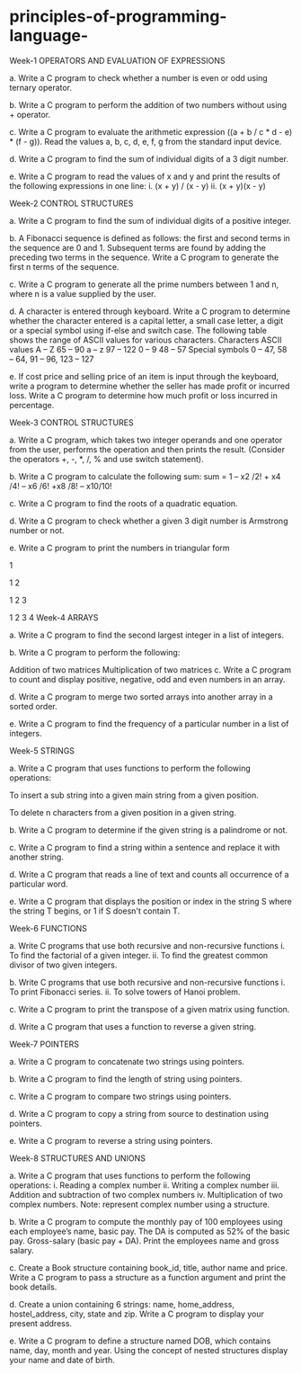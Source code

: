 # principles-of-programming-language-
Week-1 OPERATORS AND EVALUATION OF EXPRESSIONS

a.	Write a C program to check whether a number is even or odd using ternary operator.

b.	Write a C program to perform the addition of two numbers without using + operator.

c.	Write a C program to evaluate the arithmetic expression ((a + b / c * d - e) * (f - g)). Read the values a, b, c, d, e, f, g from the standard input device.

d.	Write a C program to find the sum of individual digits of a 3 digit number.

e.	Write a C program to read the values of x and y and print the results of the following expressions in one line: i.	(x + y) / (x - y) ii.	(x + y)(x - y)

Week-2 CONTROL STRUCTURES

a.	Write a C program to find the sum of individual digits of a positive integer.

b.	A Fibonacci sequence is defined as follows: the first and second terms in the sequence are 0 and 1. Subsequent terms are found by adding the preceding two terms in the sequence. Write a C program to generate the first n terms of the sequence.

c.	Write a C program to generate all the prime numbers between 1 and n, where n is a value supplied by the user.

d.	A character is entered through keyboard. Write a C program to determine whether the character entered is a capital letter, a small case letter, a digit or a special symbol using if-else and switch case. The following table shows the range of ASCII values for various characters. Characters	ASCII values A – Z	65 – 90 a – z	97 – 122 0 – 9	48 – 57 Special symbols	0 – 47, 58 – 64, 91 – 96, 123 – 127

e. If cost price and selling price of an item is input through the keyboard, write a program to determine whether the seller has made profit or incurred loss. Write a C program to determine how much profit or loss incurred in percentage.

Week-3 CONTROL STRUCTURES

a. Write a C program, which takes two integer operands and one operator from the user, performs the operation and then prints the result. (Consider the operators +, -, *, /, % and use switch statement).

b.	Write a C program to calculate the following sum: sum = 1 – x2 /2! + x4 /4! – x6 /6! +x8 /8! – x10/10!

c.	Write a C program to find the roots of a quadratic equation.

d.	Write a C program to check whether a given 3 digit number is Armstrong number or not.

e.	Write a C program to print the numbers in triangular form

1

1	2

1	2	3

1	2	3	4
Week-4 ARRAYS

a. Write a C program to find the second largest integer in a list of integers.

b. Write a C program to perform the following:

Addition of two matrices
Multiplication of two matrices
c. Write a C program to count and display positive, negative, odd and even numbers in an array.

d. Write a C program to merge two sorted arrays into another array in a sorted order.

e. Write a C program to find the frequency of a particular number in a list of integers.

Week-5 STRINGS

a. Write a C program that uses functions to perform the following operations:

To insert a sub string into a given main string from a given position.

To delete n characters from a given position in a given string.

b. Write a C program to determine if the given string is a palindrome or not.

c. Write a C program to find a string within a sentence and replace it with another string.

d. Write a C program that reads a line of text and counts all occurrence of a particular word.

e. Write a C program that displays the position or index in the string S where the string T begins, or 1 if S doesn't contain T.

Week-6 FUNCTIONS

a.	Write C programs that use both recursive and non-recursive functions i.	To find the factorial of a given integer. ii.	To find the greatest common divisor of two given integers.

b.	Write C programs that use both recursive and non-recursive functions i.	To print Fibonacci series. ii.	To solve towers of Hanoi problem.

c.	Write a C program to print the transpose of a given matrix using function.

d.	Write a C program that uses a function to reverse a given string.

Week-7 POINTERS

a.	Write a C program to concatenate two strings using pointers.

b.	Write a C program to find the length of string using pointers.

c.	Write a C program to compare two strings using pointers.

d.	Write a C program to copy a string from source to destination using pointers.

e.	Write a C program to reverse a string using pointers.

Week-8 STRUCTURES AND UNIONS

a.	Write a C program that uses functions to perform the following operations: i.	Reading a complex number ii.	Writing a complex number iii. Addition and subtraction of two complex numbers iv.	Multiplication of two complex numbers. Note: represent complex number using a structure.

b.	Write a C program to compute the monthly pay of 100 employees using each employee’s name, basic pay. The DA is computed as 52% of the basic pay. Gross-salary (basic pay + DA). Print the employees name and gross salary.

c.	Create a Book structure containing book_id, title, author name and price. Write a C program to pass a structure as a function argument and print the book details.

d.	Create a union containing 6 strings: name, home_address, hostel_address, city, state and zip. Write a C program to display your present address.

e.	Write a C program to define a structure named DOB, which contains name, day, month and year. Using the concept of nested structures display your name and date of birth.

